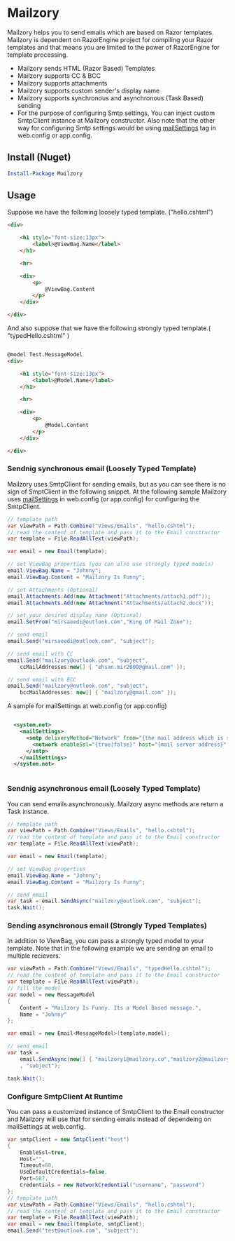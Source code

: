 # Mailzory
Mailzory helps you to send emails which are based on Razor templates. Mailzory is dependent on RazorEngine project for compiling your Razor templates and that means you are limited to the power of RazorEngine for template processing.
* Mailzory sends HTML (Razor Based) Templates
* Mailzory supports CC & BCC 
* Mailzory supports attachments
* Mailzory supports custom sender's display name
* Mailzory supports synchronous and asynchronous (Task Based) sending
* For the purpose of configuring Smtp settings, You can inject custom SmtpClient instance at Mailzory constructor. Also note that the other way for configuring Smtp settings would be using [mailSettings](https://msdn.microsoft.com/en-us/library/w355a94k(v=vs.110).aspx) tag in web.config or app.config.

## Install (Nuget)

```powershell
Install-Package Mailzory

```
## Usage

Suppose we have the following loosely typed template. ("hello.cshtml")

```html
<div>

    <h1 style="font-size:13px">
        <label>@ViewBag.Name</label>
    </h1>

    <hr>

    <div>
        <p>
            @ViewBag.Content
        </p>       
    </div>

</div>
```

And also suppose that we have the following strongly typed template.( "typedHello.cshtml" )

```html

@model Test.MessageModel
<div>

    <h1 style="font-size:13px">
        <label>@Model.Name</label>
    </h1>

    <hr>

    <div>
        <p>
            @Model.Content
        </p>
    </div>

</div>

```

### Sendnig synchronous email (Loosely Typed Template)

Mailzory uses SmtpClient for sending emails, but as you can see there is no sign of SmptClient in the following snippet. At the following sample Mailzory uses [mailSettings](https://msdn.microsoft.com/en-us/library/w355a94k(v=vs.110).aspx) in web.config (or app.config) for configuring the SmtpClient.

```c#
// template path
var viewPath = Path.Combine("Views/Emails", "hello.cshtml");
// read the content of template and pass it to the Email constructor
var template = File.ReadAllText(viewPath);

var email = new Email(template);

// set ViewBag properties (you can also use strongly typed models)
email.ViewBag.Name = "Johnny";
email.ViewBag.Content = "Mailzory Is Funny";

// set Attachments (Optional)
email.Attachments.Add(new Attachment("Attachments/attach1.pdf"));
email.Attachments.Add(new Attachment("Attachments/attach2.docx"));

// set your desired display name (Optional)
email.SetFrom("mirsaeedi@outlook.com","King Of Mail Zone");

// send email
email.Send("mirsaeedi@outlook.com", "subject");

// send email with CC
email.Send("mailzory@outlook.com", "subject",
    ccMailAddresses:new[] { "ehsan.mir2000@gmail.com" });

// send email with BCC
email.Send("mailzory@outlook.com", "subject",
    bccMailAddresses: new[] { "mailzory@gmail.com" });
```

A sample for mailSettings at web.config (or app.config)

```xml

  <system.net>
    <mailSettings>
      <smtp deliveryMethod="Network" from="{the mail address which is sending your emails: mailzory@outlook.com}">
        <network enableSsl="{true|false}" host="{mail server address}" port="{mail server port}" defaultCredentials="{true|false}" userName="{username}" password="{password}" />
      </smtp>
    </mailSettings>
  </system.net>
  
```

### Sendnig asynchronous email (Loosely Typed Template)

You can send emails asynchronously. Mailzory async methods are return a Task instance.

```c#
// template path
var viewPath = Path.Combine("Views/Emails", "hello.cshtml");
// read the content of template and pass it to the Email constructor
var template = File.ReadAllText(viewPath);

var email = new Email(template);

// set ViewBag properties
email.ViewBag.Name = "Johnny";
email.ViewBag.Content = "Mailzory Is Funny";

// send email
var task = email.SendAsync("mailzory@outlook.com", "subject");
task.Wait();
```

### Sending asynchronous email (Strongly Typed Templates)

In addition to ViewBag, you can pass a strongly typed model to your template. Note that in the following example we are sending an email to multiple recievers.

```c#
var viewPath = Path.Combine("Views/Emails", "typedHello.cshtml");
// read the content of template and pass it to the Email constructor
var template = File.ReadAllText(viewPath);
// fill the model
var model = new MessageModel
{
    Content = "Mailzory Is Funny. Its a Model Based message.",
    Name = "Johnny"
};

var email = new Email<MessageModel>(template,model);

// send email
var task =
    email.SendAsync(new[] { "mailzory1@mailzory.co","mailzory2@mailzory.co" }
    , "subject");

task.Wait();
```
### Configure SmtpClient At Runtime

You can pass a customized instance of SmtpClient to the Email constructor and Mailzory will use that for sending emails instead of dependeing on mailSettings at web.config.

```c#
var smtpClient = new SmtpClient("host")
{
    EnableSsl=true,
    Host="",
    Timeout=60,
    UseDefaultCredentials=false,
    Port=587,
    Credentials = new NetworkCredential("username", "password")
};
// template path
var viewPath = Path.Combine("Views/Emails", "hello.cshtml");
// read the content of template and pass it to the Email constructor
var template = File.ReadAllText(viewPath);
var email = new Email(template, smtpClient);
email.Send("test@outlook.com", "subject");

```
